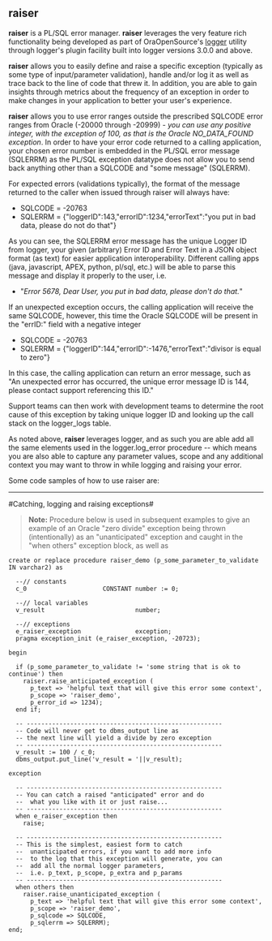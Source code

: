 ## raiser ##



**raiser** is a PL/SQL error manager.  **raiser** leverages the very feature rich functionality being developed as part of OraOpenSource's [logger](https://github.com/OraOpenSource/Logger "logger") utility through logger's plugin facility built into logger versions 3.0.0 and above.

**raiser** allows you to easily define and raise a specific exception (typically as some type of input/parameter validation), handle and/or log it as well as trace back to the line of code that threw it.  In addition, you are able to gain insights through metrics about the frequency of an exception in order to make changes in your application to better your user's experience.

**raiser** allows you to use error ranges outside the prescribed SQLCODE error ranges from Oracle (-20000 through -20999) - *you can use any positive integer, with the exception of 100, as that is the Oracle NO_DATA_FOUND exception*.  In order to have your error code returned to a calling application, your chosen error number is embedded in the PL/SQL error message (SQLERRM) as the PL/SQL exception datatype does not allow you to send back anything other than a SQLCODE and "some message" (SQLERRM).  

For expected errors (validations typically), the format of the message returned to the caller when issued through raiser will always have:

 - SQLCODE = -20763
 - SQLERRM = {"loggerID":143,"errorID":1234,"errorText":"you put in bad data, please do not do that"}

As you can see, the SQLERRM error message has the unique Logger ID from logger, your given (arbitrary) Error ID and Error Text in a JSON object format (as text) for easier application interoperability.  Different calling apps (java, javascript, APEX, python, pl/sql, etc.) will be able to parse this message and display it properly to the user, i.e.

 - "*Error 5678, Dear User, you put in bad data, please don't do that.*"

If an unexpected exception occurs, the calling application will receive the same SQLCODE, however, this time the Oracle SQLCODE will be present in the "errID:" field with a negative integer 

 - SQLCODE = -20763
 - SQLERRM = {"loggerID":144,"errorID":-1476,"errorText":"divisor is equal to zero"}

In this case, the calling application can return an error message, such as "An unexpected error has occurred, the unique error message ID is 144, please contact support referencing this ID."

Support teams can then work with development teams to determine the root cause of this exception by taking unique logger ID and looking up the call stack on the logger_logs table.

As noted above, **raiser** leverages logger, and as such you are able add all the same elements used in the logger.log_error procedure -- which means you are also able to capture any parameter values, scope and any additional context you may want to throw in while logging and raising your error.

Some code samples of how to use raiser are:

----------

#Catching, logging and raising exceptions#

> **Note:** Procedure below is used in subsequent examples to give an example of an Oracle "zero divide" exception being thrown (intentionally) as an "unanticipated" exception and caught in the "when others" exception block, as well as 

``` plsql
create or replace procedure raiser_demo (p_some_parameter_to_validate IN varchar2) as

  --// constants
  c_0                     CONSTANT number := 0;

  --// local variables
  v_result                         number;

  --// exceptions
  e_raiser_exception               exception;
  pragma exception_init (e_raiser_exception, -20723);

begin

  if (p_some_parameter_to_validate != 'some string that is ok to continue') then
    raiser.raise_anticipated_exception (
      p_text => 'helpful text that will give this error some context',
      p_scope => 'raiser_demo',
      p_error_id => 1234);
  end if;

  -- ------------------------------------------------------
  -- Code will never get to dbms_output line as 
  -- the next line will yield a divide by zero exception
  -- ------------------------------------------------------
  v_result := 100 / c_0;
  dbms_output.put_line('v_result = '||v_result);

exception

  -- ------------------------------------------------------
  -- You can catch a raised "anticipated" error and do 
  --  what you like with it or just raise...
  -- ------------------------------------------------------
  when e_raiser_exception then
    raise;

  -- ------------------------------------------------------
  -- This is the simplest, easiest form to catch 
  --  unanticipated errors, if you want to add more info
  --  to the log that this exception will generate, you can
  --  add all the normal logger parameters,
  --  i.e. p_text, p_scope, p_extra and p_params
  -- ------------------------------------------------------
  when others then
    raiser.raise_unanticipated_exception (
      p_text => 'helpful text that will give this error some context',
      p_scope => 'raiser_demo',
      p_sqlcode => SQLCODE,
      p_sqlerrm => SQLERRM);
end;
```

